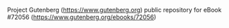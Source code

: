 Project Gutenberg (https://www.gutenberg.org) public repository
for eBook #72056 (https://www.gutenberg.org/ebooks/72056)
